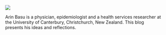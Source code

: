 <html>
<img src="{{site.url}}/assets/basu.jpg" />
<p>
<body>
Arin Basu is a physician, epidemiologist and a health services researcher at the University of Canterbury, Christchurch, New Zealand. This blog presents his ideas and reflections.
</body>
</html>
